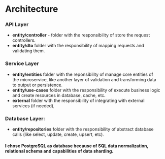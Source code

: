 # Architecture

### API Layer

- **entity/controller** - folder with the responsibility of store the request controllers.
- **entity/dto** folder with the responsibility of mapping requests and validating them.

### Service Layer

- **entity/entities** folder with the reponsibility of manage core entities of the microservice, like another layer of validation and transforming data to output or persistence.
- **entity/use-cases** folder with the responsibility of execute business logic and create resources in database, cache, etc.
- **external** folder with the responsibility of integrating with external services (if needed),

### Database Layer:

- **entity/repositories** folder with the responsibility of abstract database calls (like select, update, create, upsert, etc).

#### I chose PostgreSQL as database because of SQL data normalization, relational schema and capabilities of data sharding.